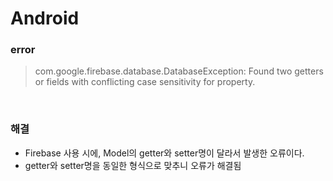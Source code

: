 # Android



### error

>  com.google.firebase.database.DatabaseException: Found two getters or fields with conflicting case sensitivity for property.



<br>



### 해결

* Firebase 사용 시에, Model의 getter와 setter명이 달라서 발생한 오류이다.
* getter와 setter명을 동일한 형식으로 맞추니 오류가 해결됨
